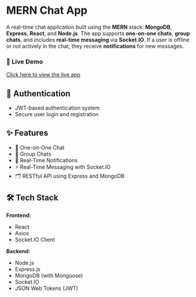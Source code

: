 # MERN Chat App

A real-time chat application built using the **MERN** stack: **MongoDB**, **Express**, **React**, and **Node.js**. The app supports **one-on-one chats**, **group chats**, and includes **real-time messaging** via **Socket.IO**. If a user is offline or not actively in the chat, they receive **notifications** for new messages.

### 🔗 Live Demo

[Click here to view the live app](https://mern-chat-app-bg6g.onrender.com)

## 🔑 Authentication

- JWT-based authentication system
- Secure user login and registration

## ✨ Features

- 💬 One-on-One Chat
- 👥 Group Chats
- 🔔 Real-Time Notifications
- ⚡ Real-Time Messaging with Socket.IO
- 🗂 RESTful API using Express and MongoDB

## 🛠 Tech Stack

**Frontend:**
- React
- Axios
- Socket.IO Client

**Backend:**
- Node.js
- Express.js
- MongoDB (with Mongoose)
- Socket.IO
- JSON Web Tokens (JWT)
